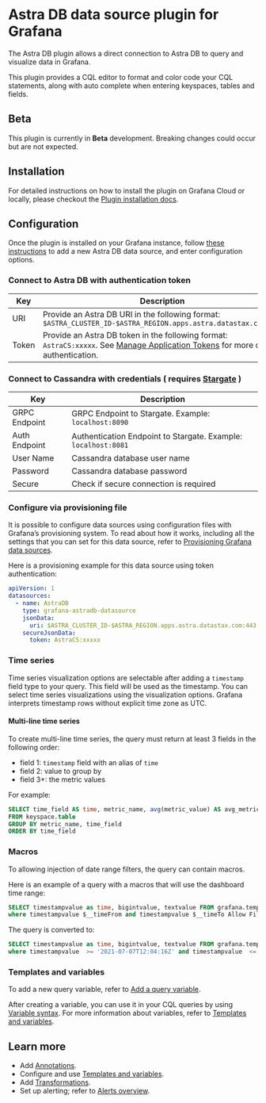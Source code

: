 # Astra DB data source plugin for Grafana

The Astra DB plugin allows a direct connection to Astra DB to query and visualize data in Grafana.

This plugin provides a CQL editor to format and color code your CQL statements, along with auto complete when entering keyspaces, tables and fields.

## Beta

This plugin is currently in **Beta** development. Breaking changes could occur but are not expected.

## Installation

For detailed instructions on how to install the plugin on Grafana Cloud or
locally, please checkout the [Plugin installation docs](https://grafana.com/docs/grafana/latest/plugins/installation/).

## Configuration

Once the plugin is installed on your Grafana instance, follow [these
instructions](https://grafana.com/docs/grafana/latest/datasources/add-a-data-source/)
to add a new Astra DB data source, and enter configuration options.

### Connect to Astra DB with authentication token
| Key   | Description                                                                                                                                                                                                                                 |
| ----- | ------------------------------------------------------------------------------------------------------------------------------------------------------------------------------------------------------------------------------------------- |
| URI   | Provide an Astra DB URI in the following format: `$ASTRA_CLUSTER_ID-$ASTRA_REGION.apps.astra.datastax.com:443`                                                                                                                              |
| Token | Provide an Astra DB token in the following format: `AstraCS:xxxxx`. See [Manage Application Tokens](https://docs.datastax.com/en/astra-serverless/docs/manage/org/managing-org.html#_manage_application_tokens) for more on authentication. |

### Connect to Cassandra with credentials ( requires [Stargate](https://stargate.io/docs/latest/core-index.html) )

| Key   | Description                                                                                                                                                                                                                                 |
| ----- | ------------------------------------------------------------------------------------------------------------------------------------------------------------------------------------------------------------------------------------------- |
| GRPC Endpoint | GRPC Endpoint to Stargate.  Example:  `localhost:8090` |
| Auth Endpoint | Authentication Endpoint to Stargate.  Example:  `localhost:8081` |
| User Name | Cassandra database user name |
| Password | Cassandra database password |
| Secure | Check if secure connection is required |

### Configure via provisioning file

It is possible to configure data sources using configuration files with
Grafana’s provisioning system. To read about how it works, including all the
settings that you can set for this data source, refer to [Provisioning Grafana
data sources](https://grafana.com/docs/grafana/latest/administration/provisioning/#data-sources).

Here is a provisioning example for this data source using token authentication:

```yaml
apiVersion: 1
datasources:
  - name: AstraDB
    type: grafana-astradb-datasource
    jsonData:
      uri: $ASTRA_CLUSTER_ID-$ASTRA_REGION.apps.astra.datastax.com:443
    secureJsonData:
      token: AstraCS:xxxxx
```

### Time series

Time series visualization options are selectable after adding a `timestamp`
field type to your query. This field will be used as the timestamp. You can
select time series visualizations using the visualization options. Grafana
interprets timestamp rows without explicit time zone as UTC.

#### Multi-line time series

To create multi-line time series, the query must return at least 3 fields in
the following order:

- field 1: `timestamp` field with an alias of `time`
- field 2: value to group by
- field 3+: the metric values

For example:

```sql
SELECT time_field AS time, metric_name, avg(metric_value) AS avg_metric_value
FROM keyspace.table
GROUP BY metric_name, time_field
ORDER BY time_field
```

### Macros

To allowing injection of date range filters, the query can contain macros.

Here is an example of a query with a macros that will use the dashboard time range:

```sql
SELECT timestampvalue as time, bigintvalue, textvalue FROM grafana.tempTable1
where timestampvalue $__timeFrom and timestampvalue $__timeTo Allow Filtering
```

The query is converted to:

```sql
SELECT timestampvalue as time, bigintvalue, textvalue FROM grafana.tempTable1
where timestampvalue  >= '2021-07-07T12:04:16Z' and timestampvalue  <= '2021-11-08T21:26:04Z' Allow Filtering
```

### Templates and variables

To add a new query variable, refer to [Add a query
variable](https://grafana.com/docs/grafana/latest/variables/variable-types/add-query-variable/).

After creating a variable, you can use it in your CQL queries by using
[Variable syntax](https://grafana.com/docs/grafana/latest/variables/syntax/).
For more information about variables, refer to [Templates and
variables](https://grafana.com/docs/grafana/latest/variables/).

## Learn more

- Add [Annotations](https://grafana.com/docs/grafana/latest/dashboards/annotations/).
- Configure and use [Templates and variables](https://grafana.com/docs/grafana/latest/variables/).
- Add [Transformations](https://grafana.com/docs/grafana/latest/panels/transformations/).
- Set up alerting; refer to [Alerts overview](https://grafana.com/docs/grafana/latest/alerting/).
